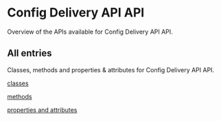 [
This is a templated file. Adding content to this file may result in it being
reverted. Instead, if you want to place additional content, create an
"overview_content.md" file in `docs/` directory. The Sphinx tool will
pick up on the content and merge the content.
]: #

# Config Delivery API API

Overview of the APIs available for Config Delivery API API.

## All entries

Classes, methods and properties & attributes for
Config Delivery API API.

[classes](https://cloud.google.com/python/docs/reference/google-cloud-configdelivery/latest/summary_class.html)

[methods](https://cloud.google.com/python/docs/reference/google-cloud-configdelivery/latest/summary_method.html)

[properties and
attributes](https://cloud.google.com/python/docs/reference/google-cloud-configdelivery/latest/summary_property.html)

